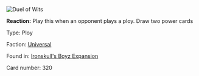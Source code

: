 
![Duel of Wits](https://warhammerunderworlds.com/wp-content/uploads/sites/6/2017/12/320_ENG-Duel-of-Wits.png)

<b>Reaction:</b> Play this when an opponent plays a ploy. Draw two power cards

Type: Ploy

Faction: [Universal](/factions/universal.md)

Found in: [Ironskull's Boyz Expansion](/locations/ironskulls-boyz-expansion.md)

Card number: 320
